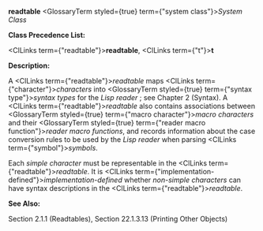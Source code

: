 **readtable** <GlossaryTerm styled={true} term={"system class"}><i>System Class</i></GlossaryTerm> 



**Class Precedence List:** 



<ClLinks  term={"readtable"}><b>readtable</b></ClLinks>, <ClLinks  term={"t"}><b>t</b></ClLinks> 



**Description:** 



A <ClLinks  term={"readtable"}><i>readtable</i></ClLinks> maps <ClLinks  term={"character"}><i>characters</i></ClLinks> into <GlossaryTerm styled={true} term={"syntax type"}><i>syntax types</i></GlossaryTerm> for the *Lisp reader* ; see Chapter 2 (Syntax). A <ClLinks  term={"readtable"}><i>readtable</i></ClLinks> also contains associations between <GlossaryTerm styled={true} term={"macro character"}><i>macro characters</i></GlossaryTerm> and their <GlossaryTerm styled={true} term={"reader macro function"}><i>reader macro functions</i></GlossaryTerm>, and records information about the case conversion rules to be used by the *Lisp reader* when parsing <ClLinks  term={"symbol"}><i>symbols</i></ClLinks>. 



Each *simple character* must be representable in the <ClLinks  term={"readtable"}><i>readtable</i></ClLinks>. It is <ClLinks  term={"implementation-defined"}><i>implementation-defined</i></ClLinks> whether *non-simple characters* can have syntax descriptions in the <ClLinks  term={"readtable"}><i>readtable</i></ClLinks>. 



**See Also:** 



Section 2.1.1 (Readtables), Section 22.1.3.13 (Printing Other Objects) 



